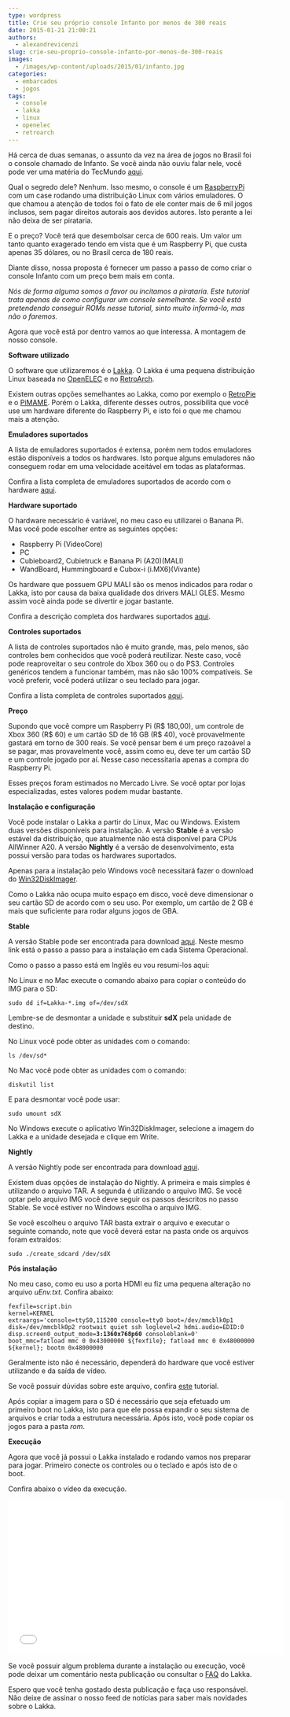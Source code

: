 ```yaml
---
type: wordpress
title: Crie seu próprio console Infanto por menos de 300 reais
date: 2015-01-21 21:00:21
authors:
  - alexandrevicenzi
slug: crie-seu-proprio-console-infanto-por-menos-de-300-reais
images:
  - /images/wp-content/uploads/2015/01/infanto.jpg
categories:
  - embarcados
  - jogos
tags:
  - console
  - lakka
  - linux
  - openelec
  - retroarch
---
```


Há cerca de duas semanas, o assunto da vez na área de jogos no Brasil foi o console chamado de Infanto. Se você ainda não ouviu falar nele, você pode ver uma matéria do TecMundo <a href="http://www.tecmundo.com.br/video-game-e-jogos/70903-conheca-infanto-console-brasileiro-obra-pirataria-6-mil-jogos.htm" target="_blank">aqui</a>.

Qual o segredo dele? Nenhum. Isso mesmo, o console é um <a href="http://www.raspberrypi.org/" target="_blank">RaspberryPi</a> com um case rodando uma distribuição Linux com vários emuladores. O que chamou a atenção de todos foi o fato de ele conter mais de 6 mil jogos inclusos, sem pagar direitos autorais aos devidos autores. Isto perante a lei não deixa de ser pirataria.

E o preço? Você terá que desembolsar cerca de 600 reais. Um valor um tanto quanto exagerado tendo em vista que é um Raspberry Pi, que custa apenas 35 dólares, ou no Brasil cerca de 180 reais.

Diante disso, nossa proposta é fornecer um passo a passo de como criar o console Infanto com um preço bem mais em conta.

<em>Nós de forma alguma somos a favor ou incitamos a pirataria. Este tutorial trata apenas de como configurar um console semelhante. Se você está pretendendo conseguir ROMs nesse tutorial, sinto muito informá-lo, mas não o faremos.</em>

Agora que você está por dentro vamos ao que interessa. A montagem de nosso console.

<strong>Software utilizado</strong>

O software que utilizaremos é o <a href="https://www.lakka.tv/" target="_blank">Lakka</a>. O Lakka é uma pequena distribuição Linux baseada no <a href="http://openelec.tv/" target="_blank">OpenELEC</a> e no <a href="http://www.libretro.com/" target="_blank">RetroArch</a>.

Existem outras opções semelhantes ao Lakka, como por exemplo o <a href="https://github.com/petrockblog/RetroPie-Setup" target="_blank">RetroPie</a> e o <a href="https://github.com/ssilverm/PiMAME" target="_blank">PiMAME</a>. Porém o Lakka, diferente desses outros, possibilita que você use um hardware diferente do Raspberry Pi, e isto foi o que me chamou mais a atenção.

<strong>Emuladores suportados</strong>

A lista de emuladores suportados é extensa, porém nem todos emuladores estão disponíveis a todos os hardwares. Isto porque alguns emuladores não conseguem rodar em uma velocidade aceitável em todas as plataformas.

Confira a lista completa de emuladores suportados de acordo com o hardware <a href="http://www.lakka.tv/doc/Hardware-support/#which-systems-are-supported" target="_blank">aqui</a>.

<strong>Hardware suportado</strong>

O hardware necessário é variável, no meu caso eu utilizarei o Banana Pi. Mas você pode escolher entre as seguintes opções:
<ul>
	<li>Raspberry Pi (VideoCore)</li>
	<li>PC</li>
	<li>Cubieboard2, Cubietruck e Banana Pi (A20)(MALI)</li>
	<li>WandBoard, Hummingboard e Cubox-i (i.MX6)(Vivante)</li>
</ul>
Os hardware que possuem GPU MALI são os menos indicados para rodar o Lakka, isto por causa da baixa qualidade dos drivers MALI GLES. Mesmo assim você ainda pode se divertir e jogar bastante.

Confira a descrição completa dos hardwares suportados <a href="https://www.lakka.tv/doc/Hardware-support/#computers" target="_blank">aqui</a>.

<strong>Controles suportados</strong>

A lista de controles suportados não é muito grande, mas, pelo menos, são controles bem conhecidos que você poderá reutilizar. Neste caso, você pode reaproveitar o seu controle do Xbox 360 ou o do PS3. Controles genéricos tendem a funcionar também, mas não são 100% compatíveis. Se você preferir, você poderá utilizar o seu teclado para jogar.

Confira a lista completa de controles suportados <a href="https://www.lakka.tv/doc/Hardware-support/#joypads" target="_blank">aqui</a>.

<strong>Preço</strong>

Supondo que você compre um Raspberry Pi (R$ 180,00), um controle de Xbox 360 (R$ 60) e um cartão SD de 16 GB (R$ 40), você provavelmente gastará em torno de 300 reais. Se você pensar bem é um preço razoável a se pagar, mas provavelmente você, assim como eu, deve ter um cartão SD e um controle jogado por aí. Nesse caso necessitaria apenas a compra do Raspberry Pi.

Esses preços foram estimados no Mercado Livre. Se você optar por lojas especializadas, estes valores podem mudar bastante.

<strong>Instalação e configuração</strong>

Você pode instalar o Lakka a partir do Linux, Mac ou Windows. Existem duas versões disponíveis para instalação. A versão <b>Stable</b> é a versão estável da distribuição, que atualmente não está disponível para CPUs AllWinner A20. A versão <b>Nightly</b> é a versão de desenvolvimento, esta possui versão para todas os hardwares suportados.

Apenas para a instalação pelo Windows você necessitará fazer o download do <a href="http://sourceforge.net/projects/win32diskimager/" target="_blank">Win32DiskImager</a>.

Como o Lakka não ocupa muito espaço em disco, você deve dimensionar o seu cartão SD de acordo com o seu uso. Por exemplo, um cartão de 2 GB é mais que suficiente para rodar alguns jogos de GBA.

<strong>Stable</strong>

A versão Stable pode ser encontrada para download <a href="http://www.lakka.tv/get/" target="_blank">aqui</a>. Neste mesmo link está o passo a passo para a instalação em cada Sistema Operacional.

Como o passo a passo está em Inglês eu vou resumi-los aqui:

No Linux e no Mac execute o comando abaixo para copiar o conteúdo do IMG para o SD:
<pre><code>sudo dd if=Lakka-*.img of=/dev/sdX</code></pre>
Lembre-se de desmontar a unidade e substituir <b>sdX</b> pela unidade de destino.

No Linux você pode obter as unidades com o comando:
<pre><code>ls /dev/sd*</code></pre>
No Mac você pode obter as unidades com o comando:
<pre><code>diskutil list</code></pre>
E para desmontar você pode usar:
<pre><code>sudo umount sdX</code></pre>
No Windows execute o aplicativo Win32DiskImager, selecione a imagem do Lakka e a unidade desejada e clique em Write.

<strong>Nightly</strong>

A versão Nightly pode ser encontrada para download <a href="http://sources.lakka.tv/nightly/" target="_blank">aqui</a>.

Existem duas opções de instalação do Nightly. A primeira e mais simples é utilizando o arquivo TAR. A segunda é utilizando o arquivo IMG. Se você optar pelo arquivo IMG você deve seguir os passos descritos no passo Stable. Se você estiver no Windows escolha o arquivo IMG.

Se você escolheu o arquivo TAR basta extrair o arquivo e executar o seguinte comando, note que você deverá estar na pasta onde os arquivos foram extraídos:
<pre><code>sudo ./create_sdcard /dev/sdX</code></pre>
<strong>Pós instalação</strong>

No meu caso, como eu uso a porta HDMI eu fiz uma pequena alteração no arquivo <em>uEnv.txt</em>. Confira abaixo:
<pre><code>fexfile=script.bin
kernel=KERNEL
extraargs='console=ttyS0,115200 console=tty0 boot=/dev/mmcblk0p1 disk=/dev/mmcblk0p2 rootwait quiet ssh loglevel=2 hdmi.audio=EDID:0 disp.screen0_output_mode=<b>3:1360x768p60</b> consoleblank=0'
boot_mmc=fatload mmc 0 0x43000000 ${fexfile}; fatload mmc 0 0x48000000 ${kernel}; bootm 0x48000000</code></pre>
Geralmente isto não é necessário, dependerá do hardware que você estiver utilizando e da saída de vídeo.

Se você possuir dúvidas sobre este arquivo, confira <a href="/primeiros-passos-com-o-banana-pi" target="_blank">este</a> tutorial.

Após copiar a imagem para o SD é necessário que seja efetuado um primeiro boot no Lakka, isto para que ele possa expandir o seu sistema de arquivos e criar toda a estrutura necessária. Após isto, você pode copiar os jogos para a pasta <em>rom</em>.

<strong>Execução</strong>

Agora que você já possui o Lakka instalado e rodando vamos nos preparar para jogar. Primeiro conecte os controles ou o teclado e após isto de o boot.

Confira abaixo o vídeo da execução.

<iframe src="//www.youtube.com/embed/bnJQa1J_v5s" width="560" height="315" frameborder="0" allowfullscreen="allowfullscreen"></iframe>

Se você possuir algum problema durante a instalação ou execução, você pode deixar um comentário nesta publicação ou consultar o <a href="http://www.lakka.tv/doc/FAQ/" target="_blank">FAQ</a> do Lakka.

Espero que você tenha gostado desta publicação e faça uso responsável. Não deixe de assinar o nosso feed de notícias para saber mais novidades sobre o Lakka.
